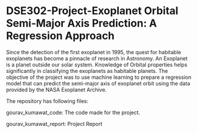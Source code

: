 # DSE302-Project-Exoplanet Orbital Semi-Major Axis Prediction: A Regression Approach
Since the detection of the first exoplanet in 1995, the quest for habitable exoplanets has become a pinnacle of research in Astronomy.  An Exoplanet is a planet outside our solar system. Knowledge of Orbital properties helps significantly in classifying the exoplanets as habitable planets. The objective of the project was to use machine learning to prepare a regression model that can predict the semi-major axis of exoplanet orbit using the data provided by the NASA Exoplanet Archive.


The repository has following files:

gourav_kumawat_code: The code made for the project.


gourav_kumawat_report: Project Report 
